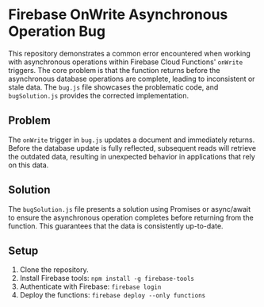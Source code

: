 # Firebase OnWrite Asynchronous Operation Bug

This repository demonstrates a common error encountered when working with asynchronous operations within Firebase Cloud Functions' `onWrite` triggers. The core problem is that the function returns before the asynchronous database operations are complete, leading to inconsistent or stale data.  The `bug.js` file showcases the problematic code, and `bugSolution.js` provides the corrected implementation.

## Problem
The `onWrite` trigger in `bug.js` updates a document and immediately returns.  Before the database update is fully reflected, subsequent reads will retrieve the outdated data, resulting in unexpected behavior in applications that rely on this data.

## Solution
The `bugSolution.js` file presents a solution using Promises or async/await to ensure the asynchronous operation completes before returning from the function. This guarantees that the data is consistently up-to-date.

## Setup
1. Clone the repository.
2. Install Firebase tools: `npm install -g firebase-tools`
3. Authenticate with Firebase: `firebase login`
4. Deploy the functions: `firebase deploy --only functions`